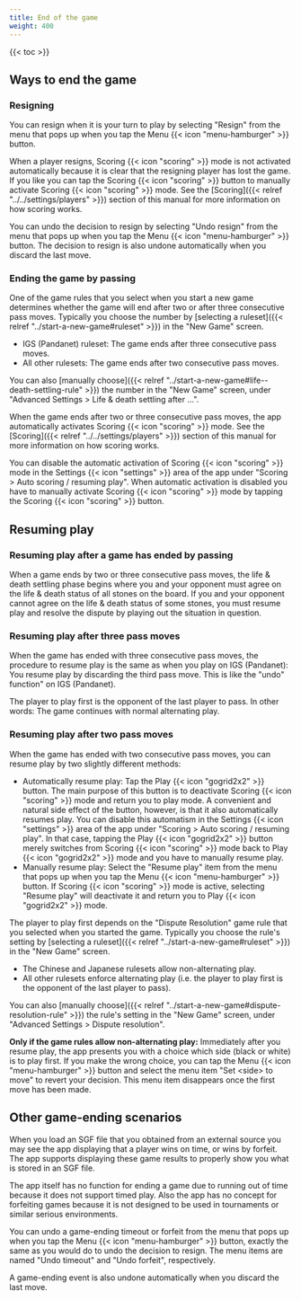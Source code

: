 ```yaml
---
title: End of the game 
weight: 400
---
```


{{< toc >}}

## Ways to end the game

### Resigning

You can resign when it is your turn to play by selecting "Resign" from the menu that pops up when you tap the Menu {{< icon "menu-hamburger" >}} button.

When a player resigns, Scoring {{< icon "scoring" >}} mode is not activated automatically because it is clear that the resigning player has lost the game. If you like you can tap the Scoring {{< icon "scoring" >}} button to manually activate Scoring {{< icon "scoring" >}} mode. See the [Scoring]({{< relref "../../settings/players" >}}) section of this manual for more information on how scoring works.

You can undo the decision to resign by selecting "Undo resign" from the menu that pops up when you tap the Menu {{< icon "menu-hamburger" >}} button. The decision to resign is also undone automatically when you discard the last move.

### Ending the game by passing

One of the game rules that you select when you start a new game determines whether the game will end after two or after three consecutive pass moves. Typically you choose the number by [selecting a ruleset]({{< relref "../start-a-new-game#ruleset" >}}) in the "New Game" screen.

- IGS (Pandanet) ruleset: The game ends after three consecutive pass moves.
- All other rulesets: The game ends after two consecutive pass moves.

You can also [manually choose]({{< relref "../start-a-new-game#life--death-settling-rule" >}}) the number in the "New Game" screen, under "Advanced Settings > Life & death settling after ...".

When the game ends after two or three consecutive pass moves, the app automatically activates Scoring {{< icon "scoring" >}} mode. See the [Scoring]({{< relref "../../settings/players" >}}) section of this manual for more information on how scoring works.

You can disable the automatic activation of Scoring {{< icon "scoring" >}} mode in the Settings {{< icon "settings" >}} area of the app under "Scoring > Auto scoring / resuming play". When automatic activation is disabled you have to manually activate Scoring {{< icon "scoring" >}} mode by tapping the Scoring {{< icon "scoring" >}} button.

## Resuming play

### Resuming play after a game has ended by passing

When a game ends by two or three consecutive pass moves, the life & death settling phase begins where you and your opponent must agree on the life & death status of all stones on the board. If you and your opponent cannot agree on the life & death status of some stones, you must resume play and resolve the dispute by playing out the situation in question.

### Resuming play after three pass moves

When the game has ended with three consecutive pass moves, the procedure to resume play is the same as when you play on IGS (Pandanet): You resume play by discarding the third pass move. This is like the "undo" function" on IGS (Pandanet).

The player to play first is the opponent of the last player to pass. In other words: The game continues with normal alternating play.

### Resuming play after two pass moves

When the game has ended with two consecutive pass moves, you can resume play by two slightly different methods:

- Automatically resume play: Tap the Play {{< icon "gogrid2x2" >}} button. The main purpose of this button is to deactivate Scoring {{< icon "scoring" >}} mode and return you to play mode. A convenient and natural side effect of the button, however, is that it also automatically resumes play. You can disable this automatism in the Settings {{< icon "settings" >}} area of the app under "Scoring > Auto scoring / resuming play". In that case, tapping the Play {{< icon "gogrid2x2" >}} button merely switches from Scoring {{< icon "scoring" >}} mode back to Play {{< icon "gogrid2x2" >}} mode and you have to manually resume play.
- Manually resume play: Select the "Resume play" item from the menu that pops up when you tap the Menu {{< icon "menu-hamburger" >}} button. If Scoring {{< icon "scoring" >}} mode is active, selecting "Resume play" will deactivate it and return you to Play {{< icon "gogrid2x2" >}} mode.

The player to play first depends on the "Dispute Resolution" game rule that you selected when you started the game. Typically you choose the rule's setting by [selecting a ruleset]({{< relref "../start-a-new-game#ruleset" >}}) in the "New Game" screen.

- The Chinese and Japanese rulesets allow non-alternating play.
- All other rulesets enforce alternating play (i.e. the player to play first is the opponent of the last player to pass).

You can also [manually choose]({{< relref "../start-a-new-game#dispute-resolution-rule" >}}) the rule's setting in the "New Game" screen, under "Advanced Settings > Dispute resolution".

**Only if the game rules allow non-alternating play:** Immediately after you resume play, the app presents you with a choice which side (black or white) is to play first. If you make the wrong choice, you can tap the Menu {{< icon "menu-hamburger" >}} button and select the menu item "Set &lt;side&gt; to move" to revert your decision. This menu item disappears once the first move has been made.

## Other game-ending scenarios

When you load an SGF file that you obtained from an external source you may see the app displaying that a player wins on time, or wins by forfeit. The app supports displaying these game results to properly show you what is stored in an SGF file.

The app itself has no function for ending a game due to running out of time because it does not support timed play. Also the app has no concept for forfeiting games because it is not designed to be used in tournaments or similar serious environments.

You can undo a game-ending timeout or forfeit from the menu that pops up when you tap the Menu {{< icon "menu-hamburger" >}} button, exactly the same as you would do to undo the decision to resign. The menu items are named "Undo timeout" and "Undo forfeit", respectively.

A game-ending event is also undone automatically when you discard the last move.
